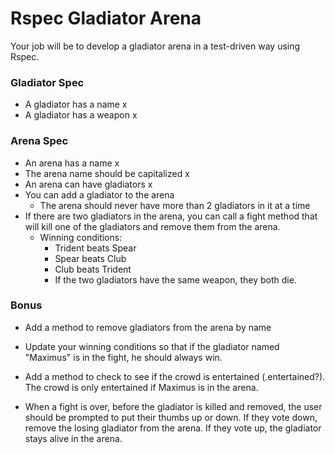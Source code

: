 # Rspec Gladiator Arena

Your job will be to develop a gladiator arena in a test-driven way using Rspec.

### Gladiator Spec

* A gladiator has a name x
* A gladiator has a weapon x

### Arena Spec

* An arena has a name x
* The arena name should be capitalized x
* An arena can have gladiators x
* You can add a gladiator to the arena 
  * The arena should never have more than 2 gladiators in it at a time
* If there are two gladiators in the arena, you can call a fight method that will kill one of the gladiators and remove them from the arena.
  * Winning conditions:
    * Trident beats Spear
    * Spear beats Club
    * Club beats Trident
    * If the two gladiators have the same weapon, they both die.

### Bonus

* Add a method to remove gladiators from the arena by name

* Update your winning conditions so that if the gladiator named "Maximus" is in the fight, he should always win.

* Add a method to check to see if the crowd is entertained (.entertained?). The crowd is only entertained if Maximus is in the arena.

* When a fight is over, before the gladiator is killed and removed, the user should be prompted to put their thumbs up or down. If they vote down, remove the losing gladiator from the arena. If they vote up, the gladiator stays alive in the arena.

